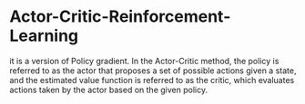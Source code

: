 # Actor-Critic-Reinforcement-Learning
it is a version of Policy gradient. In the Actor-Critic method, the policy is referred to as the actor that proposes a set of possible actions given a state, and the estimated value function is referred to as the critic, which evaluates actions taken by the actor based on the given policy.
